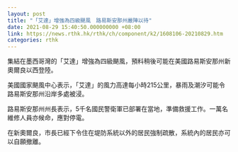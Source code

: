 ```yaml
---
layout: post
title: "「艾達」增強為四級颶風　路易斯安那州嚴陣以待"
date: 2021-08-29 15:40:50.000000000 +08:00
link: https://news.rthk.hk/rthk/ch/component/k2/1608106-20210829.htm
categories: rthk
---
```


集結在墨西哥灣的「艾達」增強為四級颶風，預料稍後可能在美國路易斯安那州新奧爾良以西登陸。

美國國家颶風中心表示，「艾達」的風力高達每小時215公里，暴雨及潮汐可能令路易斯安那州沿岸多處被浸。

路易斯安那州州長表示，5千名國民警衛軍已部署在當地，準備救援工作。一萬名維修人員亦候命，應對停電。

在新奧爾良，市長已經下令住在堤防系統以外的居民強制疏散，系統內的居民亦可以自願撤離。
